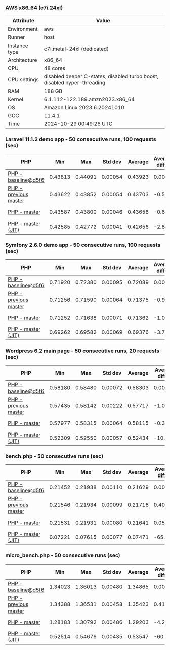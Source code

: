### AWS x86_64 (c7i.24xl)

|  Attribute    |     Value      |
|---------------|----------------|
| Environment   |aws|
| Runner        |host|
| Instance type |c7i.metal-24xl (dedicated)|
| Architecture  |x86_64
| CPU           |48 cores|
| CPU settings  |disabled deeper C-states, disabled turbo boost, disabled hyper-threading|
| RAM           |188 GB|
| Kernel        |6.1.112-122.189.amzn2023.x86_64|
| OS            |Amazon Linux 2023.6.20241010|
| GCC           |11.4.1|
| Time          |2024-10-29 00:49:26 UTC|

### Laravel 11.1.2 demo app - 50 consecutive runs, 100 requests (sec)

|     PHP     |     Min     |     Max     |    Std dev   |   Average  |  Average diff % |   Median   | Median diff % |     Memory    |
|-------------|-------------|-------------|--------------|------------|-----------------|------------|---------------|---------------|
|[PHP - baseline@d5f6](https://github.com/php/php-src/commit/d5f6e56610)|0.43813|0.44091|0.00054|0.43923|0.00%|0.43916|0.00%|41.88 MB|
|[PHP - previous master](https://github.com/php/php-src/commit/e8a1781c52)|0.43622|0.43852|0.00054|0.43703|-0.50%|0.43697|-0.50%|41.78 MB|
|[PHP - master](https://github.com/php/php-src/commit/cb6212b073)|0.43587|0.43800|0.00046|0.43656|-0.61%|0.43653|-0.60%|41.78 MB|
|[PHP - master (JIT)](https://github.com/php/php-src/commit/cb6212b073)|0.42585|0.42772|0.00041|0.42656|-2.88%|0.42654|-2.87%|50.83 MB|

### Symfony 2.6.0 demo app - 50 consecutive runs, 100 requests (sec)

|     PHP     |     Min     |     Max     |    Std dev   |   Average  |  Average diff % |   Median   | Median diff % |     Memory    |
|-------------|-------------|-------------|--------------|------------|-----------------|------------|---------------|---------------|
|[PHP - baseline@d5f6](https://github.com/php/php-src/commit/d5f6e56610)|0.71920|0.72380|0.00095|0.72089|0.00%|0.72062|0.00%|37.40 MB|
|[PHP - previous master](https://github.com/php/php-src/commit/e8a1781c52)|0.71256|0.71590|0.00064|0.71375|-0.99%|0.71375|-0.95%|37.36 MB|
|[PHP - master](https://github.com/php/php-src/commit/cb6212b073)|0.71252|0.71638|0.00071|0.71362|-1.01%|0.71356|-0.98%|37.36 MB|
|[PHP - master (JIT)](https://github.com/php/php-src/commit/cb6212b073)|0.69262|0.69582|0.00069|0.69376|-3.76%|0.69376|-3.73%|44.53 MB|

### Wordpress 6.2 main page - 50 consecutive runs, 20 requests (sec)

|     PHP     |     Min     |     Max     |    Std dev   |   Average  |  Average diff % |   Median   | Median diff % |     Memory    |
|-------------|-------------|-------------|--------------|------------|-----------------|------------|---------------|---------------|
|[PHP - baseline@d5f6](https://github.com/php/php-src/commit/d5f6e56610)|0.58180|0.58480|0.00072|0.58303|0.00%|0.58301|0.00%|43.01 MB|
|[PHP - previous master](https://github.com/php/php-src/commit/e8a1781c52)|0.57435|0.58142|0.00222|0.57717|-1.00%|0.57589|-1.22%|42.92 MB|
|[PHP - master](https://github.com/php/php-src/commit/cb6212b073)|0.57977|0.58315|0.00064|0.58115|-0.32%|0.58112|-0.32%|42.92 MB|
|[PHP - master (JIT)](https://github.com/php/php-src/commit/cb6212b073)|0.52309|0.52550|0.00057|0.52434|-10.07%|0.52441|-10.05%|61.95 MB|

### bench.php - 50 consecutive runs (sec)

|     PHP     |     Min     |     Max     |    Std dev   |   Average  |  Average diff % |   Median   | Median diff % |     Memory    |
|-------------|-------------|-------------|--------------|------------|-----------------|------------|---------------|---------------|
|[PHP - baseline@d5f6](https://github.com/php/php-src/commit/d5f6e56610)|0.21452|0.21938|0.00110|0.21629|0.00%|0.21602|0.00%|26.18 MB|
|[PHP - previous master](https://github.com/php/php-src/commit/e8a1781c52)|0.21546|0.21934|0.00099|0.21716|0.40%|0.21709|0.50%|26.21 MB|
|[PHP - master](https://github.com/php/php-src/commit/cb6212b073)|0.21531|0.21931|0.00080|0.21641|0.05%|0.21628|0.12%|26.21 MB|
|[PHP - master (JIT)](https://github.com/php/php-src/commit/cb6212b073)|0.07221|0.07615|0.00077|0.07471|-65.46%|0.07475|-65.39%|27.38 MB|

### micro_bench.php - 50 consecutive runs (sec)

|     PHP     |     Min     |     Max     |    Std dev   |   Average  |  Average diff % |   Median   | Median diff % |     Memory    |
|-------------|-------------|-------------|--------------|------------|-----------------|------------|---------------|---------------|
|[PHP - baseline@d5f6](https://github.com/php/php-src/commit/d5f6e56610)|1.34023|1.36013|0.00480|1.34865|0.00%|1.34874|0.00%|20.44 MB|
|[PHP - previous master](https://github.com/php/php-src/commit/e8a1781c52)|1.34388|1.36531|0.00458|1.35423|0.41%|1.35447|0.42%|20.47 MB|
|[PHP - master](https://github.com/php/php-src/commit/cb6212b073)|1.28183|1.30792|0.00486|1.29203|-4.20%|1.29148|-4.25%|20.47 MB|
|[PHP - master (JIT)](https://github.com/php/php-src/commit/cb6212b073)|0.52514|0.54676|0.00435|0.53547|-60.30%|0.53447|-60.37%|21.78 MB|
